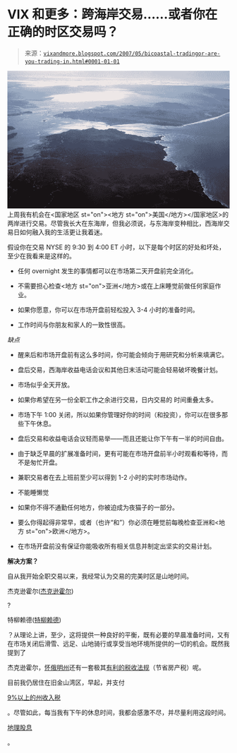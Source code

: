 <!--yml

分类：未分类

date: 2024-05-18 19:14:19

-->

# VIX 和更多：跨海岸交易……或者你在正确的时区交易吗？

> 来源：[`vixandmore.blogspot.com/2007/05/bicoastal-tradingor-are-you-trading-in.html#0001-01-01`](http://vixandmore.blogspot.com/2007/05/bicoastal-tradingor-are-you-trading-in.html#0001-01-01)

![图片](img/736abf30957c709f666f06ac728518a1.png)上周我有机会在<国家地区 st="on"><地方 st="on">美国</地方></国家地区>的两岸进行交易。尽管我长大在东海岸，但我必须说，与东海岸变种相比，西海岸交易日如何融入我的生活更让我着迷。

假设你在交易 NYSE 的 9:30 到 4:00 ET 小时，以下是每个时区的好处和坏处，至少在我看来是这样的。

+   任何 overnight 发生的事情都可以在市场第二天开盘前完全消化。

+   不需要担心检查<地方 st="on">亚洲</地方>或在上床睡觉前做任何家庭作业。

+   如果你愿意，你可以在市场开盘前轻松投入 3-4 小时的准备时间。

+   工作时间与你朋友和家人的一致性很高。

*缺点*

+   醒来后和市场开盘前有这么多时间，你可能会倾向于用研究和分析来填满它。

+   盘后交易，西海岸收益电话会议和其他日末活动可能会轻易破坏晚餐计划。

+   市场似乎全天开放。

+   如果你希望在另一份全职工作之余进行交易，日内交易的 时间重叠太多。

+   市场下午 1:00 关闭，所以如果你管理好你的时间（和投资），你可以在很多那些下午休息。

+   盘后交易和收益电话会议轻而易举——而且还能让你下午有一半的时间自由。

+   由于缺乏早晨的扩展准备时间，更有可能在市场开盘前半小时观看和等待，而不是匆忙开盘。

+   兼职交易者在去上班前至少可以得到 1-2 小时的实时市场动作。

+   不能睡懒觉

+   如果你不得不通勤任何地方，你被迫成为夜猫子的一部分。

+   要么你得起得非常早，或者（也许“和”）你必须在睡觉前每晚检查亚洲和<地方 st="on">欧洲</地方>。

+   在市场开盘前没有保证你能吸收所有相关信息并制定出坚实的交易计划。

**解决方案？**

自从我开始全职交易以来，我经常认为交易的完美时区是山地时间。

杰克逊霍尔([杰克逊霍尔](http://en.wikipedia.org/wiki/Jackson_Hole))

?

特柳赖德([特柳赖德](http://en.wikipedia.org/wiki/Telluride,_Colorado))

？从理论上讲，至少，这将提供一种良好的平衡，既有必要的早晨准备时间，又有在市场关闭后滑雪、远足、山地骑行或享受当地环境所提供的一切的机会。既然我提到了

<place st="on"><city st="on">杰克逊霍尔</city>，[怀俄明州](http://en.wikipedia.org/wiki/Wyoming)还有一套极其[有利的税收法规](http://www.taxfoundation.org/research/topic/68.html)（节省房产税）呢。

目前我仍居住在旧金山湾区，早起，并支付

[9%以上的州收入税](http://www.taxadmin.org/fta/rate/ind_inc.pdf)

。尽管如此，每当我有下午的休息时间，我都会感激不尽，并尽量利用这段时间。

[地理股息](http://vixandmore.blogspot.com/search/label/geography%20dividend)

。
